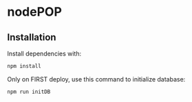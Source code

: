 # nodePOP

## Installation

Install dependencies with:

```sh
npm install
```

Only on FIRST deploy, use this command to initialize database:

```sh
npm run initDB
```